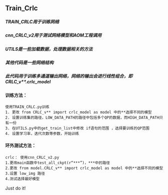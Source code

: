 ## Train_Crlc
##### TRAIN_CRLC用于训练网络
##### cnn_CRLC_v2用于测试网络模型和AOM工程调用
##### UTILS是一些加载数据，处理数据相关的方法
##### 其他代码是一些网络结构

##### 此代码用于训练多通道输出网络，网络的输出会进行线性组合，即CRLC_v**.crlc_model
	
#### 训练方法：
	使用TRAIN_CRLC.py训练
	1. 更改 from CRLC_v** import crlc_model as model 中的**选择不同的模型
	2. 设置训练集的路径，LOW_DATA_PATH的路径中包括多个QP的数据，而HIGH_DATA_PATH只有一份
	3. 在UTILS.py中的get_train_list中修改 if语句的范围 ，选择要训练的QP范围
	4. 设置学习率，迭代次数等参数，开始训练
		
#### 环外测试方法：
	crlc： 使用cnn_CRLC_v2.py
	1.更改main函数中test_all_ckpt(r“***”)，***中的路径
	2.更改 from model.CRLC_v** import crlc_model as model 中的**选择不同的模型
	3.设置 low_img 路径
	4.测试选择最好模型

Just do it!
